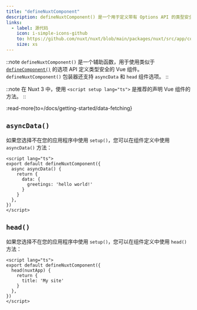 ```yaml
---
title: "defineNuxtComponent"
description: defineNuxtComponent() 是一个用于定义带有 Options API 的类型安全组件的辅助函数。
links:
  - label: 源代码
    icon: i-simple-icons-github
    to: https://github.com/nuxt/nuxt/blob/main/packages/nuxt/src/app/composables/component.ts
    size: xs
---
```


::note
`defineNuxtComponent()` 是一个辅助函数，用于使用类似于 [`defineComponent()`](https://vuejs.org/api/general.html#definecomponent) 的选项 API 定义类型安全的 Vue 组件。`defineNuxtComponent()` 包装器还支持 `asyncData` 和 `head` 组件选项。
::

::note
在 Nuxt 3 中，使用 `<script setup lang="ts">` 是推荐的声明 Vue 组件的方法。
::

:read-more{to=/docs/getting-started/data-fetching}

## `asyncData()`

如果您选择不在您的应用程序中使用 `setup()`，您可以在组件定义中使用 `asyncData()` 方法：

```vue [pages/index.vue]
<script lang="ts">
export default defineNuxtComponent({
  async asyncData() {
    return {
      data: {
        greetings: 'hello world!'
      }
    }
  },
})
</script>
```

## `head()`

如果您选择不在您的应用程序中使用 `setup()`，您可以在组件定义中使用 `head()` 方法：

```vue [pages/index.vue]
<script lang="ts">
export default defineNuxtComponent({
  head(nuxtApp) {
    return {
      title: 'My site'
    }
  },
})
</script>
```
